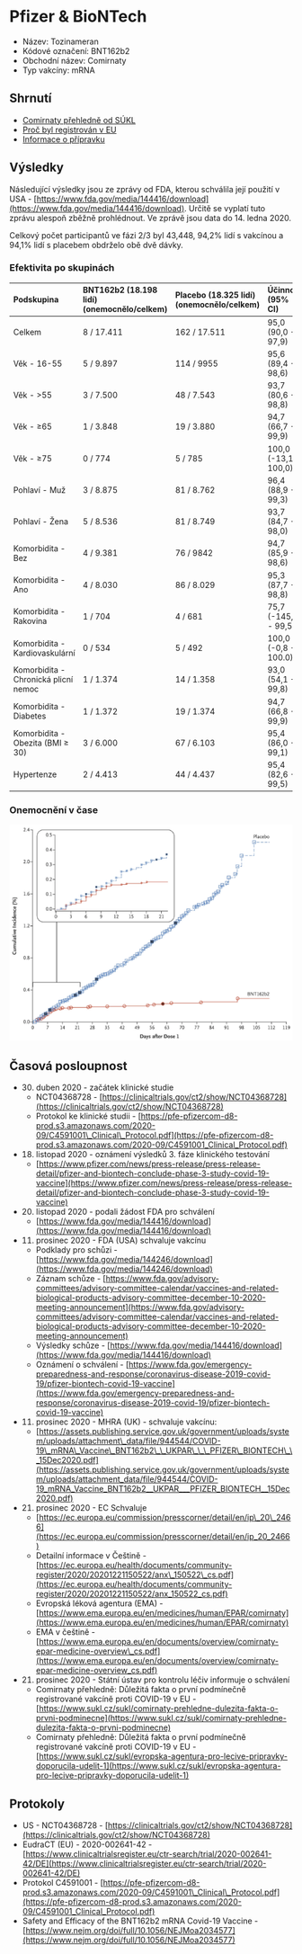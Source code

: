 # Pfizer & BioNTech

* Název: Tozinameran
* Kódové označení: BNT162b2
* Obchodní název: Comirnaty
* Typ vakcíny: mRNA

## Shrnutí

* [Comirnaty přehledně od SÚKL](https://www.sukl.cz/sukl/comirnaty-prehledne-dulezita-fakta-o-prvni-podminecne)
* [Proč byl registrován v EU](https://www.ema.europa.eu/en/documents/overview/comirnaty-epar-medicine-overview_cs.pdf)
* [Informace o přípravku](https://ec.europa.eu/health/documents/community-register/2020/20201221150522/anx_150522_cs.pdf)

## Výsledky

Následující výsledky jsou ze zprávy od FDA, kterou schválila její použití v USA - [https://www.fda.gov/media/144416/download](https://www.fda.gov/media/144416/download). Určitě se vyplatí tuto zprávu alespoň zběžně prohlédnout. Ve zprávě jsou data do 14. ledna 2020.

Celkový počet participantů ve fázi 2/3 byl 43,448, 94,2% lidí s vakcínou a 94,1% lidí s placebem obdrželo obě dvě dávky.

### Efektivita po skupinách

| Podskupina | BNT162b2 \(18.198 lidí\) \(onemocnělo/celkem\) | Placebo \(18.325 lidí\) \(onemocnělo/celkem\) | Účinnost \(95% CI\) |
| :--- | :--- | :--- | :--- |
| Celkem | 8 / 17.411 | 162 / 17.511 | 95,0 \(90,0 - 97,9\) |
| Věk - 16-55 | 5 / 9.897 | 114 / 9955 | 95,6 \(89,4 - 98,6\) |
| Věk - &gt;55 | 3 / 7.500 | 48 / 7.543 | 93,7 \(80,6 - 98,8\) |
| Věk - ≥65 | 1 / 3.848 | 19 / 3.880 | 94,7 \(66,7 - 99,9\) |
| Věk - ≥75 | 0 / 774 | 5 / 785 | 100,0 \(-13,1 - 100,0\) |
| Pohlaví - Muž | 3 / 8.875 | 81 / 8.762 | 96,4 \(88,9 - 99,3\) |
| Pohlaví - Žena | 5 / 8.536 | 81 / 8.749 | 93,7 \(84,7 - 98,0\) |
| Komorbidita - Bez | 4 / 9.381 | 76 / 9842 | 94,7 \(85,9 - 98,6\) |
| Komorbidita - Ano | 4 / 8.030 | 86 / 8.029 | 95,3 \(87,7 - 98,8\) |
| Komorbidita - Rakovina | 1 / 704 | 4 / 681 | 75,7 \(-145,8 -  99,5\) |
| Komorbidita - Kardiovaskulární | 0 / 534 | 5 / 492 | 100,0 \(-0,8 - 100.0\) |
| Komorbidita - Chronická plicní nemoc | 1 / 1.374 | 14 / 1.358 | 93,0 \(54,1 - 99,8\) |
| Komorbidita - Diabetes | 1 / 1.372 | 19 / 1.374 | 94,7 \(66,8 - 99,9\) |
| Komorbidita - Obezita \(BMI ≥ 30\) | 3 / 6.000 | 67 / 6.103 | 95,4 \(86,0 - 99,1\) |
| Hypertenze | 2 / 4.413 | 44 / 4.437 | 95,4 \(82,6 - 99,5\) |

### Onemocnění v čase

![Kumulativní incidence od podání první dávky](../.gitbook/assets/pfizer-vaccine-efficiancy.png)

## Časová posloupnost

* 30. duben 2020 - začátek klinické studie
  * NCT04368728 - [https://clinicaltrials.gov/ct2/show/NCT04368728](https://clinicaltrials.gov/ct2/show/NCT04368728)
  * Protokol ke klinické studii - [https://pfe-pfizercom-d8-prod.s3.amazonaws.com/2020-09/C4591001\_Clinical\_Protocol.pdf](https://pfe-pfizercom-d8-prod.s3.amazonaws.com/2020-09/C4591001_Clinical_Protocol.pdf)
* 18. listopad 2020 - oznámení výsledků 3. fáze klinického testování
  * [https://www.pfizer.com/news/press-release/press-release-detail/pfizer-and-biontech-conclude-phase-3-study-covid-19-vaccine](https://www.pfizer.com/news/press-release/press-release-detail/pfizer-and-biontech-conclude-phase-3-study-covid-19-vaccine)
* 20. listopad 2020 - podali žádost FDA pro schválení
  * [https://www.fda.gov/media/144416/download](https://www.fda.gov/media/144416/download)
* 11. prosinec 2020 - FDA \(USA\) schvaluje vakcínu
  * Podklady pro schůzi - [https://www.fda.gov/media/144246/download](https://www.fda.gov/media/144246/download)
  * Záznam schůze - [https://www.fda.gov/advisory-committees/advisory-committee-calendar/vaccines-and-related-biological-products-advisory-committee-december-10-2020-meeting-announcement](https://www.fda.gov/advisory-committees/advisory-committee-calendar/vaccines-and-related-biological-products-advisory-committee-december-10-2020-meeting-announcement)
  * Výsledky schůze - [https://www.fda.gov/media/144416/download](https://www.fda.gov/media/144416/download)
  * Oznámení o schválení - [https://www.fda.gov/emergency-preparedness-and-response/coronavirus-disease-2019-covid-19/pfizer-biontech-covid-19-vaccine](https://www.fda.gov/emergency-preparedness-and-response/coronavirus-disease-2019-covid-19/pfizer-biontech-covid-19-vaccine)
* 11. prosinec 2020 - MHRA \(UK\) - schvaluje vakcínu:
  * [https://assets.publishing.service.gov.uk/government/uploads/system/uploads/attachment\_data/file/944544/COVID-19\_mRNA\_Vaccine\_BNT162b2\_\_UKPAR\_\_\_PFIZER\_BIONTECH\_\_15Dec2020.pdf](https://assets.publishing.service.gov.uk/government/uploads/system/uploads/attachment_data/file/944544/COVID-19_mRNA_Vaccine_BNT162b2__UKPAR___PFIZER_BIONTECH__15Dec2020.pdf)
* 21. prosinec 2020 - EC Schvaluje
  * [https://ec.europa.eu/commission/presscorner/detail/en/ip\_20\_2466](https://ec.europa.eu/commission/presscorner/detail/en/ip_20_2466)
  * Detailní informace v Češtině - [https://ec.europa.eu/health/documents/community-register/2020/20201221150522/anx\_150522\_cs.pdf](https://ec.europa.eu/health/documents/community-register/2020/20201221150522/anx_150522_cs.pdf)
  * Evropská léková agentura \(EMA\) - [https://www.ema.europa.eu/en/medicines/human/EPAR/comirnaty](https://www.ema.europa.eu/en/medicines/human/EPAR/comirnaty)
  * EMA v češtině - [https://www.ema.europa.eu/en/documents/overview/comirnaty-epar-medicine-overview\_cs.pdf](https://www.ema.europa.eu/en/documents/overview/comirnaty-epar-medicine-overview_cs.pdf)
* 21. prosinec 2020 - Státní ústav pro kontrolu léčiv informuje o schválení
  * Comirnaty přehledně: Důležitá fakta o první podmínečně registrované vakcíně proti COVID-19 v EU - [https://www.sukl.cz/sukl/comirnaty-prehledne-dulezita-fakta-o-prvni-podminecne](https://www.sukl.cz/sukl/comirnaty-prehledne-dulezita-fakta-o-prvni-podminecne)
  * Comirnaty přehledně: Důležitá fakta o první podmínečně registrované vakcíně proti COVID-19 v EU - [https://www.sukl.cz/sukl/evropska-agentura-pro-lecive-pripravky-doporucila-udelit-1](https://www.sukl.cz/sukl/evropska-agentura-pro-lecive-pripravky-doporucila-udelit-1)

## Protokoly

* US - NCT04368728 - [https://clinicaltrials.gov/ct2/show/NCT04368728](https://clinicaltrials.gov/ct2/show/NCT04368728)
* EudraCT \(EU\) - 2020-002641-42 - [https://www.clinicaltrialsregister.eu/ctr-search/trial/2020-002641-42/DE](https://www.clinicaltrialsregister.eu/ctr-search/trial/2020-002641-42/DE)
* Protokol C4591001 - [https://pfe-pfizercom-d8-prod.s3.amazonaws.com/2020-09/C4591001\_Clinical\_Protocol.pdf](https://pfe-pfizercom-d8-prod.s3.amazonaws.com/2020-09/C4591001_Clinical_Protocol.pdf)
* Safety and Efficacy of the BNT162b2 mRNA Covid-19 Vaccine - [https://www.nejm.org/doi/full/10.1056/NEJMoa2034577](https://www.nejm.org/doi/full/10.1056/NEJMoa2034577)

